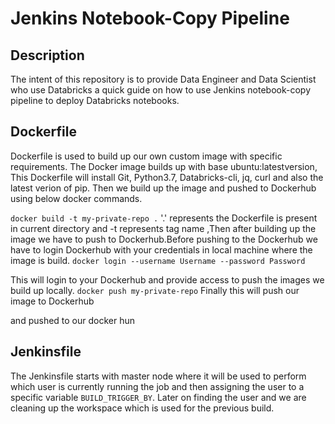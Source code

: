 
# Jenkins Notebook-Copy Pipeline

## Description
              
The intent of this repository is to provide Data Engineer and Data Scientist who use Databricks a quick guide on how to use Jenkins notebook-copy pipeline to deploy Databricks notebooks.

## Dockerfile

Dockerfile is used to build up  our own custom image with specific requirements. The Docker image builds up with base ubuntu:latestversion, This Dockerfile will install Git, Python3.7, Databricks-cli, jq, curl and also the latest verion of pip. Then we build up the image and pushed to Dockerhub using below docker commands.

`docker build -t my-private-repo .` 
'.' represents the Dockerfile is present in current directory and -t represents tag name ,Then after building up the image we have to push to Dockerhub.Before pushing to the Dockerhub we have to login Dockerhub with your credentials in local machine where the image is build.
`docker login --username Username --password Password`

This will login to your Dockerhub and provide access to push the images we build up locally.
`docker push my-private-repo`
Finally this will push our image to Dockerhub 

and pushed to our docker hun

## Jenkinsfile

The Jenkinsfile starts with master node where it will be used to perform which user is currently running the job and then assigning the user to a specific variable
`BUILD_TRIGGER_BY`.
Later on finding the user and we are cleaning up the workspace which is used for the previous build.



